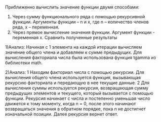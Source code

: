 Приближенно вычислить значение функции двумя способами:
1) Через сумму функционального ряда с помощью рекурсивной функции. Аргументы функции – n и x, где n – количество членов ряда, x – переменная. 
2) Через прямое вычисление значения функции. Аргумент функции - переменная x.
Сравнить полученные результаты
 
1)Анализ:
Начиная с 1 элемента на каждой итерации вычисляем значение общего члена и добавляем к сумме предыдущих. Для вычисления факториала числа была использована функция tgamma из библиотеки math.

2)Анализ:
1 Находим факториал числа с помощью рекурсии. Для вычисления общего члена используется функция, вызывающая рекурсию факториала и передающую в нее текущие данные.
2 Для вычисления суммы используется рекурсия, возвращающая сумму предыдущих элементов и текущего, который вызывается с помощью функции.
Рекурсия начинает с числа и постепенно уменьшая число движется к тому моменту, когда n = 0, после этого начинают возвращаться значения в обратном порядке, пока n не достигнет изначальной позиции. Далее рекурсия вернет ответ.

